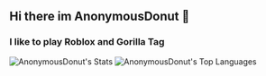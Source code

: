 ## Hi there im AnonymousDonut 👋
### I like to play Roblox and Gorilla Tag

![AnonymousDonut's Stats](https://github-readme-stats.vercel.app/api?username=AnonymousDonut&theme=gotham&show_icons=true&hide_border=true&count_private=false)
![AnonymousDonut's Top Languages](https://github-readme-stats.vercel.app/api/top-langs/?username=AnonymousDonut&theme=gotham&show_icons=true&hide_border=true&layout=compact)
